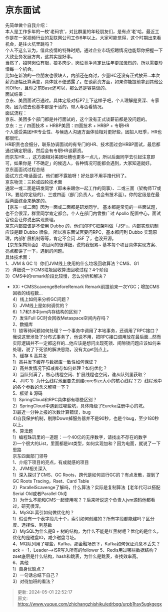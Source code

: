 # 京东面试

先简单做个自我介绍：  
本⼈是⼯作多年的⼀枚'⽼码农'，对⽐群⾥的年轻朋友们，是有点'⽼'哈，最近⼯作是在⼀家视频⾏业的互联⽹公司⼯作6年以上。大家可能觉得，这个时期出来看机会，是往⽕坑⾥跳吗？  
个⼈不这么认为，借此疫情的特殊时期，通过企业市场招聘情况也能帮你把握⼀下⼤致业务发展⽅向，这其实是好事。  
当然了，招聘岗位有限，狼多⾁少，岗位竞争肯定⽐往年更加激烈的，所以需要珍惜每⼀个机会。  
⽐如在新浪的⼀位朋友也很缺⼈，内部还在商讨，少量HC还没有正式放开...本次薪资涨幅还算满意，具体就不便透露了。在谈薪资⽅⾯，如果你能提前拿到其他公司Offer，且你之前Base还可以，那么还是容易谈的。  
⾯试结果：  
京东、美团⾯试已通过。具体定级对标P7上下这样⼦吧，个⼈理解是资深、专家岗，因为进去也基本都是⼲活的，带⼈与否看情况。  
⾯试流程：  
京东、美团多个部⻔都是并⾏⾯试的，这个没有正式谈薪前都是没问题的。  
京东：三 / 四⾯技术 + HRBP美团：四⾯技术 + HRBP + 专职HR  
个⼈感受美团HR专业性、与候选⼈沟通⽅⾯体验相对更好些，因招⼈旺季，HR也都很忙。  
HR职责也会细分，联系协调⾯试的有专⻔的HR、技术⾯过会HRBP⾯试，最后都通过确定职级，然后会有专职HR谈薪资。  
⽽京东HR...，这⽅⾯相对美团吐槽也更多⼀点⼉，所以后⾯同学去引起注意即可，如果你是「不确定」的候选⼈，各种情况可能都会遇到，⼤家知道就好。  
京东⾯面试过程总结  
⾯试⽅式:电话⾯试，他们都不露脸呀！好处是不⽤⼿撸代码了。  
京东物流：三轮或四轮技术⾯  
通常⼀或⼆⾯是研发同学（即未来跟你⼀起⼯作的同事）、⼆或三⾯（架构师T7或T8，要给你定级的）、三或四⾯（部⻔负责⼈，也会有技术⾯）。你的定级是在最后两⾯综合来确定的。  
【京东⼀或⼆⾯】因为⼀⾯或⼆⾯都是研发同学。 基本都是常⻅的⼀些⾯试题，也不会很深，群⾥同学肯定都会。个⼈在部⻔内曾推⼴过 Apollo 配置中⼼，⾯试官也会让你说出实现原理。  
京东内部应该是不使⽤ Dubbo 的，他们的RPC框架叫做「JSF」，内部实现机制 应该是跟 Dubbo 很像。 所以京东⾯试官要问RPC，基本都问到 Dubbo 实现原理，内部扩展机制等等，肯定不会问 JSF 了，也没开源。  
【京东架构师⾯】 项⽬问的很详细，说的我很累~ 基本每个项⽬具体实现⽅案、亮点都讲了⼀下，遇到的问题。  
具体技术⾯：  
1、JVM & GC 1）你们JVM线上使⽤的什么垃圾回收算法？CMS、G1  
2）详细说⼀下CMS垃圾回收算法回收过程？4个阶段  
3）CMS中的remark阶段⽐较慢，怎么分析和解决？



+ XX: +CMSScavengeBeforeRemark Remark前提前来⼀次YGC；增加CMS回收的线程数...  
4）线上如何来分析GC问题？  
5）JVM线上是如何调优的？  
6）1.7和1.8中jvm内存结构的区别？  
7）发⽣Full GC时会回收Metaspace空间内存吗？  
2、数据库  
1）锁等待问题如何处理？⼀个事务中调⽤了本地事务，还调⽤了RPC接⼝？  
我说这⾥涉及了分布式事务了，他说不⽤，把RPC接⼝调⽤放在最后⾯...然⽽实际逻辑并不⼀定都这样的...他应该是想问出现死锁、间隙锁问题应该如何来处理，说了下死锁的解决思路，没有太get到点上。  
3、缓存 & ⾼并发  
1）⾼并发下缓存与数据库⼀致性如何保证？  
2）⾼并发情况下扣减库存如何处理？如何优化？  
3）当队列满了，核⼼线程空闲、扩展线程也空闲，谁从队列⾥获取？  
4、JUC 1）为什么线程池⾥要先创建coreSize⼤⼩的核⼼线程？2）线程池中的各个参数的含义解释⼀下？  
5、框架 & 源码  
1）SpringCloud和RPC具体都有哪些区别？  
2）SpringCloud中遇到过哪些坑，具体降级了Eureka注册中⼼的坑。  
3)最近⼀分钟上报的次数计算错误，bug  
4)⾃我保护机制，剔除Down掉服务器并不是90秒，也是个bug，⾄少180秒以上。  
6、算法题  
1）编程珠玑⾥的⼀道题：⼀个40亿的⽆序数字，请找出不存在的数字  
2)⼀个很⼤的List，⾥⾯都是int类型，如何实现加和？因为电⾯，就说了⼀下思路  
京东四⾯部⻔领导  
1、介绍下项⽬的亮点，有成就感的项⽬  
2、JVM相关深⼊  
1）深⼊探讨了CMS、GC Roots，跨代是如何进⾏GC的？有点发散，提到了GC Roots Tracing，Rset、Card Table  
2）ParallelScavenge了解吗，什么算法？实际是复制算法【⽼年代可以搭配Serial Old或者Parallel Old】  
3）为什么不能和CMS⼀起使⽤呢？？后来听说这个负责⼈jvm源码他都看过，研究很深。  
3、MySQL索引如何做优化的？  
1）假设有⼀个表字段⼏⼗个，索引如何创建的？所有字段都能建吗？区分度、选择性、列基数  
2）MySQL为什么是B + 树的结构，为什么不能是红⿊树呢？优化的是什么，优化的是磁盘IO，减少磁盘寻址。  
4、MQ队列⽤了哪些，Kafka，那⾦融场景下，Kafka如何保证消息不丢失？ack = -1，Leader-->ISR写⼊所有的follower 5、Redis⽤过哪些数据结构？zset底层是什么结构，hash和跳表，为什么是跳表，查找效率⾼。  
6、其他  
1）⾃身优缺点？  
2）⼀句话总结下⾃⼰？  
3）对待加班的看法？



> 更新: 2024-05-01 22:52:17  
> 原文: <https://www.yuque.com/zhichangzhishiku/edrbqg/urpb1hsy5ugkgegx>